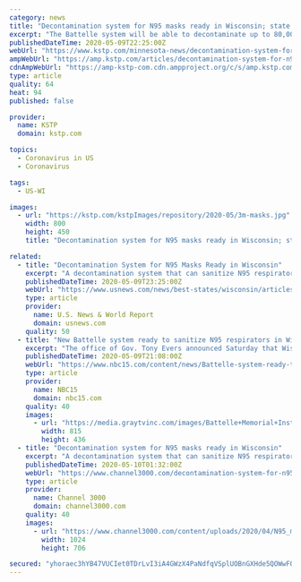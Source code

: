 ```yaml
---
category: news
title: "Decontamination system for N95 masks ready in Wisconsin; state nears 400 deaths from COVID-19"
excerpt: "The Battelle system will be able to decontaminate up to 80,000 masks on a daily basis and clean respirators up to 20 times without degrading filtration performance"
publishedDateTime: 2020-05-09T22:25:00Z
webUrl: "https://www.kstp.com/minnesota-news/decontamination-system-for-n95-masks-ready-in-wisconsin/5724563/?cat=12196"
ampWebUrl: "https://amp.kstp.com/articles/decontamination-system-for-n95-masks-ready-in-wisconsin-5724563.html"
cdnAmpWebUrl: "https://amp-kstp-com.cdn.ampproject.org/c/s/amp.kstp.com/articles/decontamination-system-for-n95-masks-ready-in-wisconsin-5724563.html"
type: article
quality: 64
heat: 94
published: false

provider:
  name: KSTP
  domain: kstp.com

topics:
  - Coronavirus in US
  - Coronavirus

tags:
  - US-WI

images:
  - url: "https://kstp.com/kstpImages/repository/2020-05/3m-masks.jpg"
    width: 800
    height: 450
    title: "Decontamination system for N95 masks ready in Wisconsin; state nears 400 deaths from COVID-19"

related:
  - title: "Decontamination System for N95 Masks Ready in Wisconsin"
    excerpt: "A decontamination system that can sanitize N95 respirator masks worn mainly by healthcare workers is ready for use in Wisconsin."
    publishedDateTime: 2020-05-09T23:25:00Z
    webUrl: "https://www.usnews.com/news/best-states/wisconsin/articles/2020-05-09/nursing-home-groups-leery-about-naming-facilities-with-cases"
    type: article
    provider:
      name: U.S. News & World Report
      domain: usnews.com
    quality: 50
  - title: "New Battelle system ready to sanitize N95 respirators in Wisconsin"
    excerpt: "The office of Gov. Tony Evers announced Saturday that Wisconsin’s new Battelle Memorial Institute Critical Care Decontamination System is up and running, ready to be used to decontaminate N95 respirators."
    publishedDateTime: 2020-05-09T21:08:00Z
    webUrl: "https://www.nbc15.com/content/news/Battelle-system-ready-to-sanitize--570340941.html"
    type: article
    provider:
      name: NBC15
      domain: nbc15.com
    quality: 40
    images:
      - url: "https://media.graytvinc.com/images/Battelle+Memorial+Institute+Critical+Care+Decontamination+System.JPG"
        width: 815
        height: 436
  - title: "Decontamination system for N95 masks ready in Wisconsin"
    excerpt: "A decontamination system that can sanitize N95 respirator masks worn mainly by healthcare workers is ready for use in Wisconsin."
    publishedDateTime: 2020-05-10T01:32:00Z
    webUrl: "https://www.channel3000.com/decontamination-system-for-n95-masks-ready-in-wisconsin/"
    type: article
    provider:
      name: Channel 3000
      domain: channel3000.com
    quality: 40
    images:
      - url: "https://www.channel3000.com/content/uploads/2020/04/N95_mask-1024x706.jpg"
        width: 1024
        height: 706

secured: "yhoraec3hYB47VUCIet0TDrLvI3iA4GWzX4PaNdfqVSplUOBnGXHde5QOWwFOzQAHASsIUBoSGdMvlsJ4RqmZNQ5kUk0aw6qS7/7WHzP2zbK2Sd6KXRgrxUkQ72TPHfifi3HFmt32Wi/ysEJBGNdTQvAUEbcHGjwXprEajdoN4Gbbe5+nAp48kdSl6OFcxaEIWF+ZBKEgHdGik8d2oWGwudRJxBlO6A3KtiOtKJDU+tfUJupjCAQB+zPVpdM22myyqEaax5WuYvTLwAwqHuV2dyWAbTeJkCf5aOISPsEzZ30ehQ2YUJDu7LNQ/8RPqnOYyc26tD/eA9/adZWuIFZ/A6ixwKQIlnSx4vi08J7zT+fjgDNCoiH9kiz2SErZKD4FgR/L4Dp/E0jwV/C6xQlGhxjk24RQHZZw8dqlQtpL51zgvg7aedq4HGxuBTkGik1URfKE+xfl5jtcC/N3mj+wE8GqyHbjoOjHrji0IFXwFw=;98WXwBf3/e3zXxci9yuYpw=="
---
```


